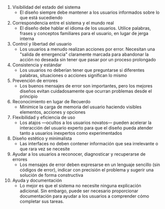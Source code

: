 1. Visibilidad del estado del sistema
	- El diseño siempre debe mantener a los usuarios informados sobre lo que está sucediendo
2. Correspondencia entre el sistema y el mundo real
	-   El diseño debe hablar el idioma de los usuarios. Utilice palabras, frases y conceptos familiares para el usuario, en lugar de jerga interna
3. Control y libertad del usuario
	- Los usuarios a menudo realizan acciones por error. Necesitan una "salida de emergencia" claramente marcada para abandonar la acción no deseada sin tener que pasar por un proceso prolongado
4. Consistencia y estándar
	- Los usuarios no deberían tener que preguntarse si diferentes palabras, situaciones o acciones significan lo mismo
5. Prevención de errores
	- Los buenos mensajes de error son importantes, pero los mejores diseños evitan cuidadosamente que ocurran problemas desde el principio
6. Reconocimiento en lugar de Recuerdo
	-   Minimice la carga de memoria del usuario haciendo visibles elementos, acciones y opciones
7. Flexibilidad y eficiencia de uso
	- Los atajos —ocultos a los usuarios novatos— pueden acelerar la interacción del usuario experto para que el diseño pueda atender tanto a usuarios inexpertos como experimentados
8. Diseño estético y minimalista
	- Las interfaces no deben contener información que sea irrelevante o que rara vez se necesite
9. Ayudar a los usuarios a reconocer, diagnosticar y recuperarse de errores
	- Los mensajes de error deben expresarse en un lenguaje sencillo (sin códigos de error), indicar con precisión el problema y sugerir una solución de forma constructiva
10. Ayuda y documentación
	- Lo mejor es que el sistema no necesite ninguna explicación adicional. Sin embargo, puede ser necesario proporcionar documentación para ayudar a los usuarios a comprender cómo completar sus tareas.